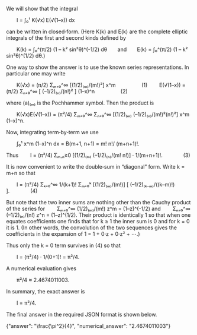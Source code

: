 We will show that the integral

  I = ∫₀¹ K(√x) E(√(1–x)) dx

can be written in closed‐form. (Here K(k) and E(k) are the complete elliptic integrals of the first and second kinds defined by

  K(k) = ∫₀^(π/2) (1 – k² sin²θ)^(-1/2) dθ  and  E(k) = ∫₀^(π/2) (1 – k² sin²θ)^(1/2) dθ.)

One way to show the answer is to use the known series representations. In particular one may write

  K(√x) = (π/2) Σₘ₌₀^∞ [(1/2)₍ₘ₎/(m!)²] x^m     (1)
  E(√(1–x)) = (π/2) Σₙ₌₀^∞ [ (–1/2)₍ₙ₎/(n!)² ] (1–x)^n     (2)

where (a)₍ₘ₎ is the Pochhammer symbol. Then the product is

  K(√x)E(√(1–x)) = (π²/4) Σₘ₌₀^∞ Σₙ₌₀^∞ [(1/2)₍ₘ₎ (–1/2)₍ₙ₎/(m!)²(n!)²] x^m (1–x)^n.

Now, integrating term‐by‐term we use

  ∫₀¹ x^m (1–x)^n dx = B(m+1, n+1) = m! n!/ (m+n+1)!.

Thus
  I = (π²/4) Σₘ,ₙ≥0 [(1/2)₍ₘ₎ (–1/2)₍ₙ₎/(m! n!)] · 1/(m+n+1)!.    (3)

It is now convenient to write the double‐sum in “diagonal” form. Write k = m+n so that

  I = (π²/4) Σₖ₌₀^∞ 1/(k+1)! Σₘ₌₀ᵏ [(1/2)₍ₘ₎/(m!)] [ (–1/2)₍ₖ₋ₘ₎/((k–m)!) ].    (4)

But note that the two inner sums are nothing other than the Cauchy product of the series for
  Σₘ₌₀^∞ (1/2)₍ₘ₎/(m!) z^m = (1–z)^(-1/2)
and
  Σₙ₌₀^∞ (–1/2)₍ₙ₎/(n!) z^n = (1–z)^(1/2).
Their product is identically 1 so that when one equates coefficients one finds that for k ≥ 1 the inner sum is 0 and for k = 0 it is 1. (In other words, the convolution of the two sequences gives the coefficients in the expansion of 1 = 1 + 0·z + 0·z² + ⋯.)

Thus only the k = 0 term survives in (4) so that

  I = (π²/4) · 1/(0+1)! = π²/4.

A numerical evaluation gives

  π²/4 ≈ 2.4674011003.

In summary, the exact answer is

  I = π²/4.

The final answer in the required JSON format is shown below. 

{"answer": "\\frac{\\pi^2}{4}", "numerical_answer": "2.4674011003"}